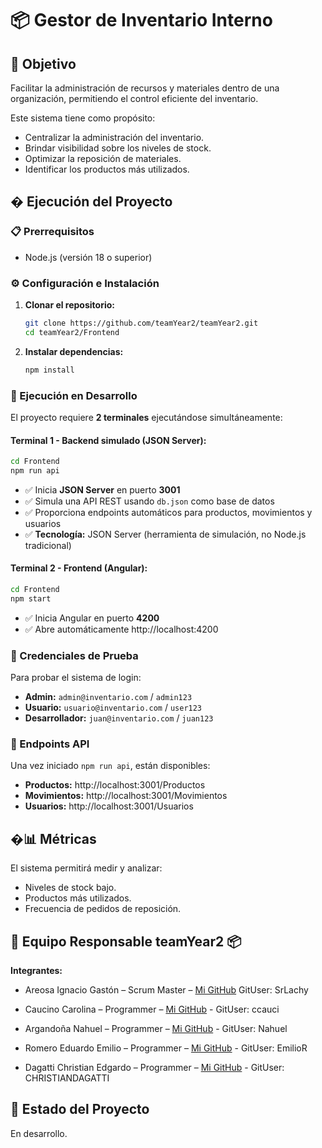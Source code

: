 # 📦 Gestor de Inventario Interno

## 🎯 Objetivo

Facilitar la administración de recursos y materiales dentro de una organización, permitiendo el control eficiente del inventario.

Este sistema tiene como propósito:
- Centralizar la administración del inventario.
- Brindar visibilidad sobre los niveles de stock.
- Optimizar la reposición de materiales.
- Identificar los productos más utilizados.

## � Ejecución del Proyecto

### **📋 Prerrequisitos**
- Node.js (versión 18 o superior)


### **⚙️ Configuración e Instalación**

1. **Clonar el repositorio:**
   ```bash
   git clone https://github.com/teamYear2/teamYear2.git
   cd teamYear2/Frontend
   ```

2. **Instalar dependencias:**
   ```bash
   npm install
   ```

### **🔧 Ejecución en Desarrollo**

El proyecto requiere **2 terminales** ejecutándose simultáneamente:

#### **Terminal 1 - Backend simulado (JSON Server):**
```bash
cd Frontend
npm run api
```
- ✅ Inicia **JSON Server** en puerto **3001**
- ✅ Simula una API REST usando `db.json` como base de datos
- ✅ Proporciona endpoints automáticos para productos, movimientos y usuarios
- ✅ **Tecnología:** JSON Server (herramienta de simulación, no Node.js tradicional)

#### **Terminal 2 - Frontend (Angular):**
```bash
cd Frontend
npm start
```
- ✅ Inicia Angular en puerto **4200**
- ✅ Abre automáticamente http://localhost:4200

### **🔐 Credenciales de Prueba**
Para probar el sistema de login:
- **Admin:** `admin@inventario.com` / `admin123`
- **Usuario:** `usuario@inventario.com` / `user123`
- **Desarrollador:** `juan@inventario.com` / `juan123`

### **📡 Endpoints API**
Una vez iniciado `npm run api`, están disponibles:
- **Productos:** http://localhost:3001/Productos
- **Movimientos:** http://localhost:3001/Movimientos
- **Usuarios:** http://localhost:3001/Usuarios

## �📊 Métricas

El sistema permitirá medir y analizar:
- Niveles de stock bajo.
- Productos más utilizados.
- Frecuencia de pedidos de reposición.

## 👥 Equipo Responsable teamYear2 📦
 **Integrantes:**

- Areosa Ignacio Gastón – Scrum Master – [Mi GitHub](https://github.com/SrLachy) GitUser: SrLachy

- Caucino Carolina – Programmer – [Mi GitHub](https://github.com/ccauci) - GitUser: ccauci

- Argandoña Nahuel – Programmer – [Mi GitHub](https://github.com/Aubar48) - GitUser: Nahuel

- Romero Eduardo Emilio – Programmer – [Mi GitHub](https://github.com/EmilioRome) - GitUser: EmilioR

- Dagatti Christian Edgardo – Programmer – [Mi GitHub](https://github.com/CHRISTIANDAGATTI) - GitUser: CHRISTIANDAGATTI

## 🚧 Estado del Proyecto

En desarrollo.
